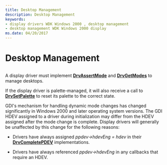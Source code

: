 ```yaml
---
title: Desktop Management
description: Desktop Management
keywords:
- display drivers WDK Windows 2000 , desktop management
- desktop management WDK Windows 2000 display
ms.date: 04/20/2017
---
```


# Desktop Management


## <span id="ddk_desktop_management_gg"></span><span id="DDK_DESKTOP_MANAGEMENT_GG"></span>


A display driver must implement [**DrvAssertMode**](/windows/win32/api/winddi/nf-winddi-drvassertmode) and [**DrvGetModes**](/windows/win32/api/winddi/nf-winddi-drvgetmodes) to manage desktops.

If the display driver is palette-managed, it will also receive a call to [**DrvSetPalette**](/windows/win32/api/winddi/nf-winddi-drvsetpalette) to reset its palette to the correct state.

GDI's mechanism for handling dynamic mode changes has changed significantly in Windows 2000 and later operating system versions. The GDI HDEV assigned to a driver during initialization may differ from the HDEV assigned after the mode change is complete. Display drivers will generally be unaffected by this change for the following reasons:

-   Drivers have always assigned *ppdev-&gt;hdevEng = hdev* in their [**DrvCompletePDEV**](/windows/win32/api/winddi/nf-winddi-drvcompletepdev) implementations.

-   Drivers have always referenced *ppdev-&gt;hdevEng* in any callbacks that require an HDEV.

 

